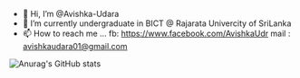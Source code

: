 - 👋 Hi, I’m @Avishka-Udara
- 🌱 I’m currently undergraduate in BICT @ Rajarata Univercity of SriLanka 
- 📫 How to reach me ...
            fb: https://www.facebook.com/AvishkaUdr
            mail : avishkaudara01@gmail.com

![Anurag's GitHub stats](https://github-readme-stats.vercel.app/api?username=anuraghazra&show_icons=true&theme=midnight-purple)
<!---
Avishka-Udara/Avishka-Udara is a ✨ special ✨ repository because its `README.md` (this file) appears on your GitHub profile.
You can click the Preview link to take a look at your changes.
--->
